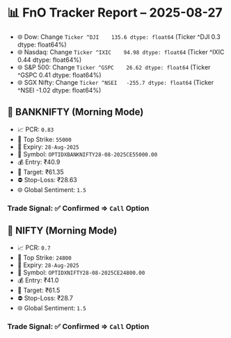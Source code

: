 # 📊 FnO Tracker Report – 2025-08-27
- 🌐 Dow: Change `Ticker
^DJI    135.6
dtype: float64` (Ticker
^DJI    0.3
dtype: float64%)
- 🌐 Nasdaq: Change `Ticker
^IXIC    94.98
dtype: float64` (Ticker
^IXIC    0.44
dtype: float64%)
- 🌐 S&P 500: Change `Ticker
^GSPC    26.62
dtype: float64` (Ticker
^GSPC    0.41
dtype: float64%)
- 🌐 SGX Nifty: Change `Ticker
^NSEI   -255.7
dtype: float64` (Ticker
^NSEI   -1.02
dtype: float64%)
## 📘 BANKNIFTY (Morning Mode)
- 📈 PCR: `0.83`
- 🔢 Top Strike: `55000`
- 📆 Expiry: `28-Aug-2025`
- 🎫 Symbol: `OPTIDXBANKNIFTY28-08-2025CE55000.00`
- 💰 Entry: ₹40.9
- 🎯 Target: ₹61.35
- ⛔ Stop-Loss: ₹28.63
- 🌐 Global Sentiment: `1.5`
### Trade Signal: ✅ Confirmed ⇒ `Call` Option
## 📘 NIFTY (Morning Mode)
- 📈 PCR: `0.7`
- 🔢 Top Strike: `24800`
- 📆 Expiry: `28-Aug-2025`
- 🎫 Symbol: `OPTIDXNIFTY28-08-2025CE24800.00`
- 💰 Entry: ₹41.0
- 🎯 Target: ₹61.5
- ⛔ Stop-Loss: ₹28.7
- 🌐 Global Sentiment: `1.5`
### Trade Signal: ✅ Confirmed ⇒ `Call` Option